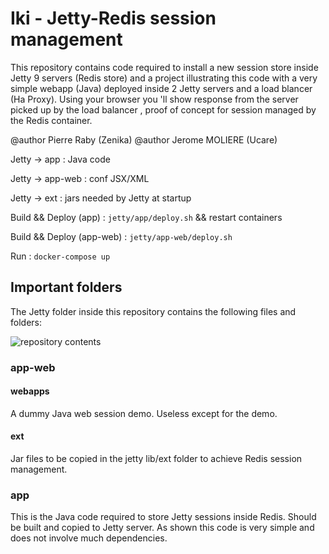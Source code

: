 # Iki - Jetty-Redis session management

This repository contains code required to install a new session store inside Jetty 9 servers (Redis store) and
a project illustrating this code with a very simple webapp (Java) deployed inside 2 Jetty servers and a load blancer
(Ha Proxy). Using your browser you 'll show response from the server picked up by the load balancer , proof of concept for session managed by the Redis container.

@author Pierre Raby (Zenika)
@author Jerome MOLIERE (Ucare)


Jetty -> app : Java code

Jetty -> app-web : conf JSX/XML

Jetty -> ext : jars needed by Jetty at startup

Build && Deploy (app) : `jetty/app/deploy.sh` && restart containers

Build && Deploy (app-web) : `jetty/app-web/deploy.sh`

Run : `docker-compose up`


## Important folders
The Jetty folder inside this repository contains the following files and folders:

![repository contents][jettyfolder]

[jettyfolder]:https://github.com/Zenika/iki-jetty-redis/raw/master/jetty_001.png

### app-web

#### webapps
A dummy Java web session demo. Useless except for the demo.

#### ext
Jar files to be copied in the jetty lib/ext folder to achieve Redis session management.

### app
This is the Java code required to store Jetty sessions inside Redis.
Should be built and copied to Jetty server.
As shown this code is very simple and does not involve much dependencies.
